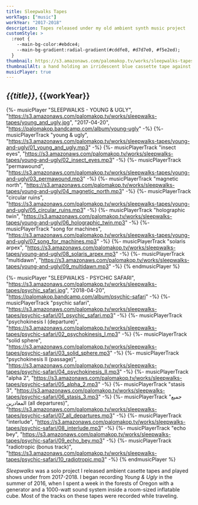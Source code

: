 ```yaml
---
title: Sleepwalks Tapes
workTags: ["music"]
workYear: "2017-2018"
description: Tapes released under my old ambient synth music project
customStyle: >
  :root {
    --main-bg-color:#ebdce4;
    --main-bg-gradient:radial-gradient(#cddfe8, #d7d7e0, #f5e2ed);
  }
thumbnail: https://s3.amazonaws.com/palomakop.tv/works/sleepwalks-tapes/young_and_ugly.jpg
thumbnailAlt: a hand holding an irridescent blue cassette tape against the sky
musicPlayer: true
---
```


<h2><i>{{title}}</i>, {{workYear}}</h2>

{%- musicPlayer "SLEEPWALKS - YOUNG & UGLY", "https://s3.amazonaws.com/palomakop.tv/works/sleepwalks-tapes/young_and_ugly.jpg", "2017-04-20", "https://palomakop.bandcamp.com/album/young-ugly" -%}
{%- musicPlayerTrack "young & ugly", "https://s3.amazonaws.com/palomakop.tv/works/sleepwalks-tapes/young-and-ugly/01_young_and_ugly.mp3" -%}
{%- musicPlayerTrack "insect eyes", "https://s3.amazonaws.com/palomakop.tv/works/sleepwalks-tapes/young-and-ugly/02_insect_eyes.mp3" -%}
{%- musicPlayerTrack "permawound", "https://s3.amazonaws.com/palomakop.tv/works/sleepwalks-tapes/young-and-ugly/03_permawound.mp3" -%}
{%- musicPlayerTrack "magnetic north", "https://s3.amazonaws.com/palomakop.tv/works/sleepwalks-tapes/young-and-ugly/04_magnetic_north.mp3" -%}
{%- musicPlayerTrack "circular ruins", "https://s3.amazonaws.com/palomakop.tv/works/sleepwalks-tapes/young-and-ugly/05_circular_ruins.mp3" -%}
{%- musicPlayerTrack "holographic twin", "https://s3.amazonaws.com/palomakop.tv/works/sleepwalks-tapes/young-and-ugly/06_holographic_twin.mp3" -%}
{%- musicPlayerTrack "song for machines", "https://s3.amazonaws.com/palomakop.tv/works/sleepwalks-tapes/young-and-ugly/07_song_for_machines.mp3" -%}
{%- musicPlayerTrack "solaris arpex", "https://s3.amazonaws.com/palomakop.tv/works/sleepwalks-tapes/young-and-ugly/08_solaris_arpex.mp3" -%}
{%- musicPlayerTrack "multidawn", "https://s3.amazonaws.com/palomakop.tv/works/sleepwalks-tapes/young-and-ugly/09_multidawn.mp3" -%}
{% endmusicPlayer %}

{%- musicPlayer "SLEEPWALKS - PSYCHIC SAFARI", "https://s3.amazonaws.com/palomakop.tv/works/sleepwalks-tapes/psychic_safari.jpg", "2018-04-20", "https://palomakop.bandcamp.com/album/psychic-safari" -%}
{%- musicPlayerTrack "psychic safari", "https://s3.amazonaws.com/palomakop.tv/works/sleepwalks-tapes/psychic-safari/01_psychic_safari.mp3" -%}
{%- musicPlayerTrack "psychokinesis I (departure)", "https://s3.amazonaws.com/palomakop.tv/works/sleepwalks-tapes/psychic-safari/02_psychokinesis_I.mp3" -%}
{%- musicPlayerTrack "solid sphere", "https://s3.amazonaws.com/palomakop.tv/works/sleepwalks-tapes/psychic-safari/03_solid_sphere.mp3" -%}
{%- musicPlayerTrack "psychokinesis II (passage)", "https://s3.amazonaws.com/palomakop.tv/works/sleepwalks-tapes/psychic-safari/04_psychokinesis_II.mp3" -%}
{%- musicPlayerTrack "alpha 2", "https://s3.amazonaws.com/palomakop.tv/works/sleepwalks-tapes/psychic-safari/05_alpha_2.mp3" -%}
{%- musicPlayerTrack "stasis 3", "https://s3.amazonaws.com/palomakop.tv/works/sleepwalks-tapes/psychic-safari/06_stasis_3.mp3" -%}
{%- musicPlayerTrack "جميع المغادرين (all departures)", "https://s3.amazonaws.com/palomakop.tv/works/sleepwalks-tapes/psychic-safari/07_all_departures.mp3" -%}
{%- musicPlayerTrack "interlude", "https://s3.amazonaws.com/palomakop.tv/works/sleepwalks-tapes/psychic-safari/08_interlude.mp3" -%}
{%- musicPlayerTrack "echo bey", "https://s3.amazonaws.com/palomakop.tv/works/sleepwalks-tapes/psychic-safari/09_echo_bey.mp3" -%}
{%- musicPlayerTrack "radiotropic (bonus track)", "https://s3.amazonaws.com/palomakop.tv/works/sleepwalks-tapes/psychic-safari/10_radiotropic.mp3" -%}
{% endmusicPlayer %}

*Sleepwalks* was a solo project I released ambient casette tapes and played shows under from 2017-2018. I began recording *Young & Ugly* in the summer of 2016, when I spent a week in the forests of Oregon with a generator and a 1000-watt sound system inside a room-sized inflatable cube. Most of the tracks on these tapes were recorded while traveling.
